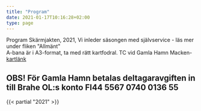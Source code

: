 ```yaml
---
title: "Program"
date: 2021-01-17T10:16:28+02:00
type: page
---
```


Program 
Skärmjakten, 2021, 
Vi inleder säsongen med självservice - läs mer under fliken "Allmänt"  
A-bana är i A3-format, ta med rätt kartfodral. TC vid Gamla Hamn Macken- [kartlänk](https://asiointi.maanmittauslaitos.fi/karttapaikka/?lang=fi&share=customMarker&n=7069034.701167223&e=286720.4737607971&title=SJ/RJ%2014.-18.4.&desc=Kartor,%20sj%C3%A4lvservice%20%0AKartat,%20omatoimi&zoom=11&layers=%5B%7B%22id%22:2,%22opacity%22:100%7D%5D)   
## OBS! För Gamla Hamn betalas deltagaravgiften in till Brahe OL:s konto FI44 5567 0740 0136 55   


{{< partial "2021" >}}





